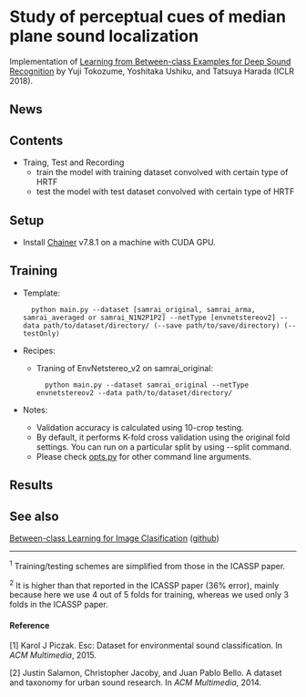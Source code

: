 Study of perceptual cues of median plane sound localization
============================

Implementation of [Learning from Between-class Examples for Deep Sound Recognition](https://arxiv.org/abs/1711.10282) by Yuji Tokozume, Yoshitaka Ushiku, and Tatsuya Harada (ICLR 2018).


## News

## Contents
- Traing, Test and Recording
	- train the model with training dataset convolved with certain type of HRTF
   	- test the model with test dataset convolved with certain type of HRTF


## Setup
- Install [Chainer](https://chainer.org/) v7.8.1 on a machine with CUDA GPU.


## Training
- Template:

		python main.py --dataset [samrai_original, samrai_arma, samrai_averaged or samrai_N1N2P1P2] --netType [envnetstereov2] --data path/to/dataset/directory/ (--save path/to/save/directory) (--testOnly)
 
- Recipes:
	- Traning of EnvNetstereo_v2 on samrai_original:

			python main.py --dataset samrai_original --netType envnetstereov2 --data path/to/dataset/directory/
	
- Notes:
	- Validation accuracy is calculated using 10-crop testing.
	- By default, it performs K-fold cross validation using the original fold settings. You can run on a particular split by using --split command.
	- Please check [opts.py](https://github.com/mil-tokyo/bc_learning_sound/blob/master/opts.py) for other command line arguments.


## Results



## See also
[Between-class Learning for Image Clasification](https://arxiv.org/abs/1711.10284) ([github](https://github.com/mil-tokyo/bc_learning_image))

---
<i id=1></i><sup>1</sup> Training/testing schemes are simplified from those in the ICASSP paper.

<i id=2></i><sup>2</sup> It is higher than that reported in the ICASSP paper (36% error), mainly because here we use 4 out of 5 folds for training, whereas we used only 3 folds in the ICASSP paper.

#### Reference
<i id=1></i>[1] Karol J Piczak. Esc: Dataset for environmental sound classification. In *ACM Multimedia*, 2015.

<i id=2></i>[2] Justin Salamon, Christopher Jacoby, and Juan Pablo Bello. A dataset and taxonomy for urban sound research. In *ACM Multimedia*, 2014.
